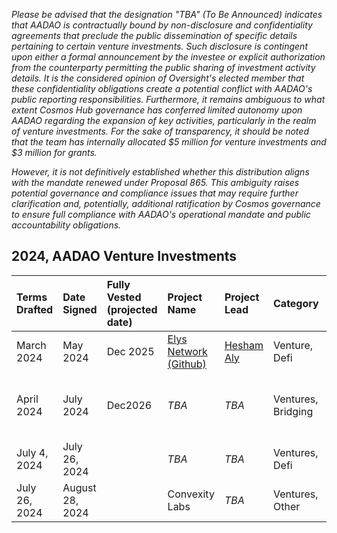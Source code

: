 *Please be advised that the designation "TBA" (To Be Announced) indicates that AADAO is contractually bound by non-disclosure and confidentiality agreements that preclude the public dissemination of specific details pertaining to certain venture investments. Such disclosure is contingent upon either a formal announcement by the investee or explicit authorization from the counterparty permitting the public sharing of investment activity details. It is the considered opinion of Oversight's elected member that these confidentiality obligations create a potential conflict with AADAO's public reporting responsibilities. Furthermore, it remains ambiguous to what extent Cosmos Hub governance has conferred limited autonomy upon AADAO regarding the expansion of key activities, particularly in the realm of venture investments. For the sake of transparency, it should be noted that the team has internally allocated $5 million for venture investments and $3 million for grants.* 

*However, it is not definitively established whether this distribution aligns with the mandate renewed under Proposal 865. This ambiguity raises potential governance and compliance issues that may require further clarification and, potentially, additional ratification by Cosmos governance to ensure full compliance with AADAO's operational mandate and public accountability obligations.*


## **2024, AADAO Venture Investments** 

|**Terms Drafted**| **Date Signed**|**Fully Vested** (projected date)| **Project Name**|**Project Lead**|**Category**|**Approved Investment Amount** USD| **Disbursements** USD |**AADAO Assignee**|
|:---             |:---            |:---             |:---            |:---        |:---                              |:---                                 |:---              |:---|
|March 2024|May 2024|Dec 2025|[Elys Network (Github)](https://github.com/elys-network)|[Hesham Aly](https://x.com/HeshamAly1001)|Venture, Defi|$500,000|  $500,000, in two disbursements [$250,000](https://daodao.zone/dao/neutron10xwzc88kefwtlup9c2tmw4mj4ng7u79g8lsapp0c9jc02xt247zqwzzghf/proposals/A32) [$250,000](https://daodao.zone/dao/neutron10xwzc88kefwtlup9c2tmw4mj4ng7u79g8lsapp0c9jc02xt247zqwzzghf/proposals/A33)|[Mark Dencker](https://x.com/i/flow/login?redirect_after_login=%2FMarkDencker)|
|April 2024| July 2024|Dec2026|*TBA*    |*TBA*    |Ventures, Bridging|$250,000|$250,427 in four disbursements [$123](https://daodao.zone/dao/neutron10xwzc88kefwtlup9c2tmw4mj4ng7u79g8lsapp0c9jc02xt247zqwzzghf/proposals/A53), [$10,304](https://daodao.zone/dao/neutron10xwzc88kefwtlup9c2tmw4mj4ng7u79g8lsapp0c9jc02xt247zqwzzghf/proposals/A54), [$100,000](https://daodao.zone/dao/neutron10xwzc88kefwtlup9c2tmw4mj4ng7u79g8lsapp0c9jc02xt247zqwzzghf/proposals/A55), [$1140,000](https://daodao.zone/dao/neutron10xwzc88kefwtlup9c2tmw4mj4ng7u79g8lsapp0c9jc02xt247zqwzzghf/proposals/A56)|[Mark Dencker](https://x.com/i/flow/login?redirect_after_login=%2FMarkDencker)|
|July 4, 2024|July 26, 2024|   |*TBA*|*TBA*|Ventures, Defi|$100,000|[$100,000](https://daodao.zone/dao/neutron10xwzc88kefwtlup9c2tmw4mj4ng7u79g8lsapp0c9jc02xt247zqwzzghf/proposals/A79)|[Jordan Andrews](https://x.com/0xjordy)|
|July 26, 2024|August 28, 2024|   |Convexity Labs|*TBA*|Ventures, Other|$100,000|[$100,000](https://daodao.zone/dao/neutron10xwzc88kefwtlup9c2tmw4mj4ng7u79g8lsapp0c9jc02xt247zqwzzghf/proposals/A71)|[Jordan Andrews](https://x.com/0xjordy)|


